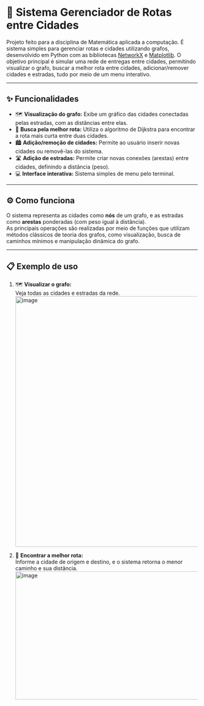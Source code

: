# 🚚 Sistema Gerenciador de Rotas entre Cidades

Projeto feito para a disciplina de Matemática aplicada a computação. É sistema simples para gerenciar rotas e cidades utilizando grafos, desenvolvido em Python com as bibliotecas [NetworkX](https://networkx.org/) e [Matplotlib](https://matplotlib.org/). O objetivo principal é simular uma rede de entregas entre cidades, permitindo visualizar o grafo, buscar a melhor rota entre cidades, adicionar/remover cidades e estradas, tudo por meio de um menu interativo.

---

## ✨ Funcionalidades

- 🗺️ **Visualização do grafo:** Exibe um gráfico das cidades conectadas pelas estradas, com as distâncias entre elas.
- 🚦 **Busca pela melhor rota:** Utiliza o algoritmo de Dijkstra para encontrar a rota mais curta entre duas cidades.
- 🏙️ **Adição/remoção de cidades:** Permite ao usuário inserir novas cidades ou removê-las do sistema.
- 🛣️ **Adição de estradas:** Permite criar novas conexões (arestas) entre cidades, definindo a distância (peso).
- 💻 **Interface interativa:** Sistema simples de menu pelo terminal.

---

## ⚙️ Como funciona

O sistema representa as cidades como **nós** de um grafo, e as estradas como **arestas** ponderadas (com peso igual à distância).  
As principais operações são realizadas por meio de funções que utilizam métodos clássicos de teoria dos grafos, como visualização, busca de caminhos mínimos e manipulação dinâmica do grafo.

---

## 📋 Exemplo de uso

1. 🗺️ **Visualizar o grafo:**  
   Veja todas as cidades e estradas da rede.
   <img width="780" height="661" alt="image" src="https://github.com/user-attachments/assets/803e4b35-6213-4509-9b48-643b2eec0bb3" />


3. 🚦 **Encontrar a melhor rota:**  
   Informe a cidade de origem e destino, e o sistema retorna o menor caminho e sua distância.
   <img width="856" height="338" alt="image" src="https://github.com/user-attachments/assets/63246839-20eb-41d4-8234-3d76126297f7" />





